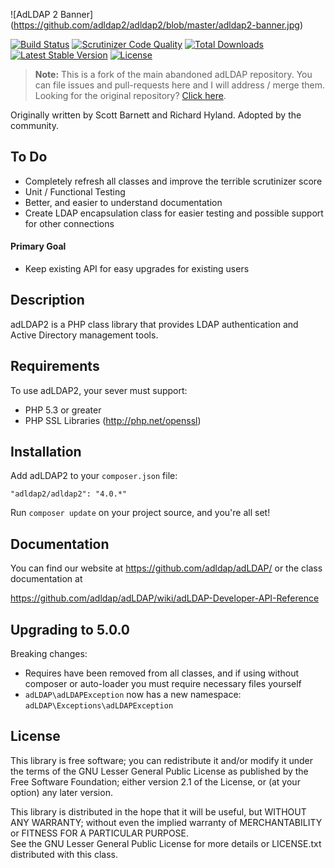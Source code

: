 ![AdLDAP 2 Banner]
(https://github.com/adldap2/adldap2/blob/master/adldap2-banner.jpg)

[![Build Status](https://travis-ci.org/adLDAP2/adLDAP2.svg)](https://travis-ci.org/adLDAP2/adLDAP2)
[![Scrutinizer Code Quality](https://scrutinizer-ci.com/g/adLDAP2/adLDAP2/badges/quality-score.png?b=master)](https://scrutinizer-ci.com/g/adLDAP2/adLDAP2/?branch=master)
[![Total Downloads](https://poser.pugx.org/adldap2/adldap2/downloads.svg)](https://packagist.org/packages/adldap2/adldap2)
[![Latest Stable Version](https://poser.pugx.org/adldap2/adldap2/v/stable.svg)](https://packagist.org/packages/adldap2/adldap2)
[![License](https://poser.pugx.org/adldap2/adldap2/license.svg)](https://packagist.org/packages/adldap2/adldap2)

> **Note:** This is a fork of the main abandoned adLDAP repository. You can file issues and pull-requests here and I will address / merge them.
> Looking for the original repository? [Click here](https://github.com/adLDAP/adLDAP).

Originally written by Scott Barnett and Richard Hyland. Adopted by the community.

## To Do

- Completely refresh all classes and improve the terrible scrutinizer score
- Unit / Functional Testing
- Better, and easier to understand documentation
- Create LDAP encapsulation class for easier testing and possible support for other connections

#### Primary Goal

- Keep existing API for easy upgrades for existing users

## Description

adLDAP2 is a PHP class library that provides LDAP authentication and Active Directory management tools.

## Requirements

To use adLDAP2, your sever must support:

- PHP 5.3 or greater
- PHP SSL Libraries (http://php.net/openssl)

## Installation

Add adLDAP2 to your `composer.json` file:

    "adldap2/adldap2": "4.0.*"

Run `composer update` on your project source, and you're all set!

## Documentation

You can find our website at https://github.com/adldap/adLDAP/ or the class documentation at

https://github.com/adldap/adLDAP/wiki/adLDAP-Developer-API-Reference

## Upgrading to 5.0.0

Breaking changes:

- Requires have been removed from all classes, and if using without composer or auto-loader you must require
necessary files yourself
- `adLDAP\adLDAPException` now has a new namespace: `adLDAP\Exceptions\adLDAPException`

## License

This library is free software; you can redistribute it and/or modify it under the terms of the 
GNU Lesser General Public License as published by the Free Software Foundation; either
version 2.1 of the License, or (at your option) any later version.

This library is distributed in the hope that it will be useful, but WITHOUT ANY WARRANTY; 
without even the implied warranty of MERCHANTABILITY or FITNESS FOR A PARTICULAR PURPOSE.  
See the GNU Lesser General Public License for more details or LICENSE.txt distributed with
this class.
